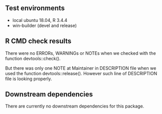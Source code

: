 ## Test environments

* local ubuntu 18.04, R 3.4.4
* win-builder (devel and release)

## R CMD check results

There were no ERRORs, WARNINGs or NOTEs when we checked with the function devtools::check().

But there was only one NOTE at Maintainer in DESCRIPTION file when we used the function devtools::release(). However such line of DESCRIPTION file is looking properly.

## Downstream dependencies

There are currently no downstream dependencies for this package.
